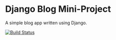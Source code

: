 # Django Blog Mini-Project

A simple blog app written using Django.

[![Build Status](https://travis-ci.org/JohnMellaley/Django-blog.svg?branch=master)](https://travis-ci.org/JohnMellaley/Django-blog)